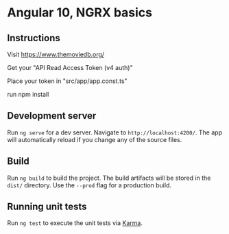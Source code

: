 # Angular 10, NGRX basics

## Instructions

Visit https://www.themoviedb.org/

Get your "API Read Access Token (v4 auth)"

Place your token in "src/app/app.const.ts"


run npm install

## Development server

Run `ng serve` for a dev server. Navigate to `http://localhost:4200/`. The app will automatically reload if you change any of the source files.

## Build

Run `ng build` to build the project. The build artifacts will be stored in the `dist/` directory. Use the `--prod` flag for a production build.

## Running unit tests

Run `ng test` to execute the unit tests via [Karma](https://karma-runner.github.io).
